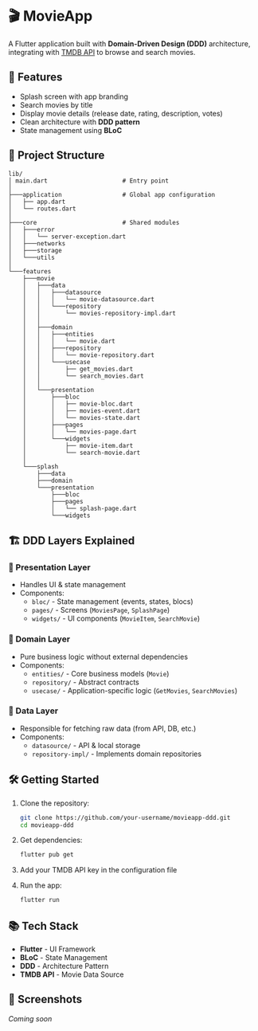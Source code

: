 # 🎬 MovieApp

A Flutter application built with **Domain-Driven Design (DDD)** architecture, integrating with [TMDB API](https://www.themoviedb.org/) to browse and search movies.

## 🚀 Features
- Splash screen with app branding
- Search movies by title
- Display movie details (release date, rating, description, votes)
- Clean architecture with **DDD pattern**
- State management using **BLoC**

## 📂 Project Structure

```
lib/
│ main.dart                     # Entry point
│
├───application                 # Global app configuration
│   ├── app.dart
│   └── routes.dart
│
├───core                        # Shared modules
│   ├───error
│   │   └── server-exception.dart
│   ├───networks
│   ├───storage
│   └───utils
│
└───features
    ├───movie
    │   ├───data
    │   │   ├───datasource
    │   │   │   └── movie-datasource.dart
    │   │   └───repository
    │   │       └── movies-repository-impl.dart
    │   │
    │   ├───domain
    │   │   ├───entities
    │   │   │   └── movie.dart
    │   │   ├───repository
    │   │   │   └── movie-repository.dart
    │   │   └───usecase
    │   │       ├── get_movies.dart
    │   │       └── search_movies.dart
    │   │
    │   └───presentation
    │       ├───bloc
    │       │   ├── movie-bloc.dart
    │       │   ├── movies-event.dart
    │       │   └── movies-state.dart
    │       ├───pages
    │       │   └── movies-page.dart
    │       └───widgets
    │           ├── movie-item.dart
    │           └── search-movie.dart
    │
    └───splash
        ├───data
        ├───domain
        └───presentation
            ├───bloc
            ├───pages
            │   └── splash-page.dart
            └───widgets
```

## 🏗️ DDD Layers Explained

### 📱 Presentation Layer
- Handles UI & state management
- Components:
  - `bloc/` - State management (events, states, blocs)
  - `pages/` - Screens (`MoviesPage`, `SplashPage`)
  - `widgets/` - UI components (`MovieItem`, `SearchMovie`)

### 🧠 Domain Layer
- Pure business logic without external dependencies
- Components:
  - `entities/` - Core business models (`Movie`)
  - `repository/` - Abstract contracts
  - `usecase/` - Application-specific logic (`GetMovies`, `SearchMovies`)

### 💾 Data Layer
- Responsible for fetching raw data (from API, DB, etc.)
- Components:
  - `datasource/` - API & local storage
  - `repository-impl/` - Implements domain repositories

## 🛠️ Getting Started

1. Clone the repository:
   ```sh
   git clone https://github.com/your-username/movieapp-ddd.git
   cd movieapp-ddd
   ```

2. Get dependencies:
   ```sh
   flutter pub get
   ```

3. Add your TMDB API key in the configuration file

4. Run the app:
   ```sh
   flutter run
   ```

## 📚 Tech Stack

- **Flutter** - UI Framework
- **BLoC** - State Management
- **DDD** - Architecture Pattern
- **TMDB API** - Movie Data Source

## 📸 Screenshots

*Coming soon*